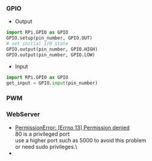 ### GPIO
- Output
```python
import RPi.GPIO as GPIO
GPIO.setup(pin_number, GPIO.OUT)
# set initial I/O state
GPIO.output(pin_number, GPIO.HIGH)
GPIO.output(pin_number, GPIO.LOW)
```
- Input
```python
import RPi.GPIO as GPIO
get_input = GPIO.input(pin_number)
```
### PWM

### WebServer
- [PermissionError: [Errno 13] Permission denied](https://stackoverflow.com/questions/38298652/permissionerror-errno-13-permission-denied-flask-run)\
  80 is a privileged port\
  use a higher port such as 5000 to avoid this problem\
  or need sudo privileges.\
- 
